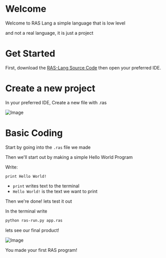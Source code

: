 # Welcome
Welcome to RAS Lang a simple language that is low level

and not a real language, it is just a project

# Get Started
First, download the [RAS-Lang Source Code](https://github.com/raeedalam/ras-lang/) then open your preferred IDE.

# Create a new project
In your preferred IDE, Create a new file with .ras

![Image](https://raeedalam.github.io/ras-lang/sc1.png)

# Basic Coding
Start by going into the `.ras` file we made

Then we'll start out by making a simple Hello World Program

Write:
```
print Hello World!
```
* `print` writes text to the terminal
* `Hello World!` is the text we want to print

Then we're done! lets test it out

In the terminal write

```bash
python ras-run.py app.ras
```
lets see our final product!

![Image](https://raeedalam.github.io/ras-lang/sc2.png)

You made your first RAS program!
